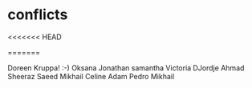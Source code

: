 # conflicts
<<<<<<< HEAD

=======

Doreen Kruppa! :-)
Oksana
Jonathan
samantha
Victoria
DJordje 
Ahmad Sheeraz Saeed
Mikhail
Celine Adam
Pedro
Mikhail

